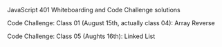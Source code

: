 JavaScript 401 Whiteboarding and Code Challenge solutions 

Code Challenge: Class 01 (August 15th, actually class 04): Array Reverse 

Code Challenge: Class 05 (Aughts 16th): Linked List
